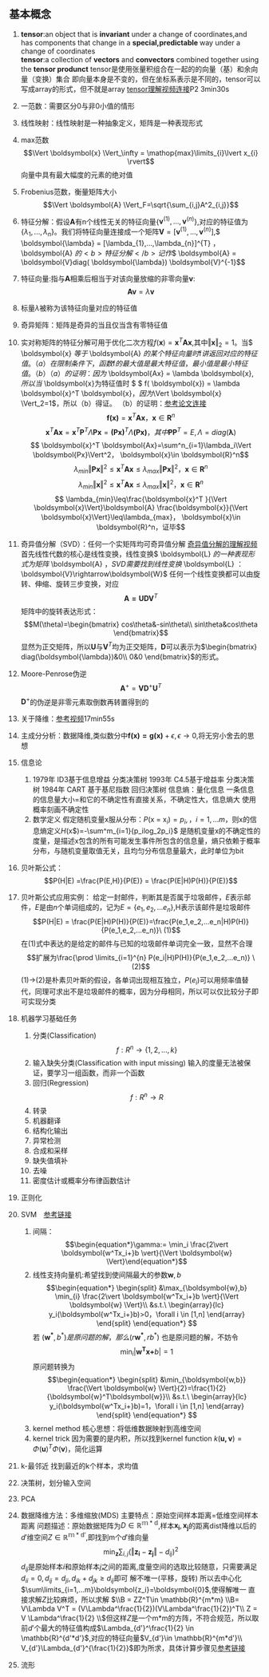 ## 基本概念 ##
1. <b>tensor</b>:an object that is <b>invariant</b> under a change of coordinates,and has components that change in a <b>special,predictable </b>way under a change of coordinates<br><b>tensor</b>:a collection of <b>vectors</b> and <b>convectors</b> combined together using the <b>tensor produnct</b>
tensor是使用张量积组合在一起的的向量（基）和余向量（变换）集合
即向量本身是不变的，但在坐标系表示是不同的，tensor可以写成array的形式，但不就是array
[tensor理解视频连接](https://www.bilibili.com/video/BV1Ty4y1z74k?p=2&vd_source=ae580808c513257258006ec36f2bd35f)P2 3min30s
2. 一范数：需要区分0与非0小值的情形
3. 线性映射：线性映射是一种抽象定义，矩阵是一种表现形式
4. max范数
$$\Vert \boldsymbol{x} \Vert_\infty = \mathop{max}\limits_{i}\lvert x_{i} \rvert$$
向量中具有最大幅度的元素的绝对值
5. Frobenius范数，衡量矩阵大小$$\Vert \boldsymbol{A} \Vert_F=\sqrt{\sum_{i,j}A^2_{i,j}}$$
6. 特征分解：假设$\boldsymbol{A}$有n个线性无关的特征向量{$\boldsymbol{v}^{(1)},...,\boldsymbol{v}^{(n)}$},对应的特征值为{$\lambda_{1},...,\lambda_{n}$}。我们将特征向量连接成一个矩阵$\boldsymbol{V} = [ \boldsymbol{v}^{(1)},..., \boldsymbol{v}^{(n)} ]$,$ \boldsymbol{\lambda} = [\lambda_{1},...,\lambda_{n}]^{T} $，$ \boldsymbol{A} $的<b>特征分解</b>记作$$ \boldsymbol{A} =  \boldsymbol{V}diag( \boldsymbol{\lambda}) \boldsymbol{V}^{-1}$$
7. 特征向量:指与$\boldsymbol{A}$相乘后相当于对该向量放缩的非零向量$\boldsymbol{v}$:$$\boldsymbol{Av} = \lambda\boldsymbol{v}$$
8. 标量$\lambda$被称为该特征向量对应的特征值
9. 奇异矩阵：矩阵是奇异的当且仅当含有零特征值
10. 实对称矩阵的特征分解可用于优化二次方程$f( \boldsymbol{x}) =  \boldsymbol{x}^T \boldsymbol{Ax}$,其中$\Vert \boldsymbol{x} \Vert_2=1$。当$ \boldsymbol{x} $等于$ \boldsymbol{A} $的某个特征向量时$f$讲返回对应的特征值。（a）在限制条件下，函数$f$的最大值是最大特征值，最小值是最小特征值。（b）  
（a）的证明：因为$ \boldsymbol{Ax} =  \lambda \boldsymbol{x}$,所以当$ \boldsymbol{x}为特征值时 $ $ f( \boldsymbol{x}) = \lambda \boldsymbol{x}^T \boldsymbol{x}$，因为$\Vert \boldsymbol{x} \Vert_2=1$，所以（b）得证。
（b）的证明：[参考论文连接](http://www.doc88.com/p-8028028861219.html)
$$\boldsymbol{f(x)} =  \boldsymbol{x}^T\boldsymbol{Ax} ， \boldsymbol{x} \in \boldsymbol{R}^n$$ $$ \boldsymbol{x}^T \boldsymbol{Ax}=\boldsymbol{x}^T  \boldsymbol{P}^T\Lambda\boldsymbol{Px}= \boldsymbol{(Px)}^T\Lambda \boldsymbol{( \boldsymbol{Px})}，其中\boldsymbol{P} \boldsymbol{P}^T=E,\Lambda=diag( \boldsymbol{\lambda})$$$$ \boldsymbol{x}^T \boldsymbol{Ax}=\sum^n_{i=1}\lambda_i\Vert \boldsymbol{Px}\Vert^2， \boldsymbol{x}\in \boldsymbol{R}^n$$$$ \lambda_{min}\Vert \boldsymbol{Px}\Vert^2\leq\boldsymbol{x}^T \boldsymbol{Ax}\leq\lambda_{max}\Vert \boldsymbol{Px}\Vert^2， \boldsymbol{x}\in \boldsymbol{R}^n$$$$ \lambda_{min}\Vert \boldsymbol{x}\Vert^2\leq\boldsymbol{x}^T \boldsymbol{Ax}\leq\lambda_{max}\Vert \boldsymbol{x}\Vert^2， \boldsymbol{x}\in \boldsymbol{R}^n$$$$ \lambda_{min}\leq\frac{\boldsymbol{x}^T }{\Vert \boldsymbol{x}\Vert}\boldsymbol{A} \frac{\boldsymbol{x}}{\Vert \boldsymbol{x}\Vert}\leq\lambda_{max}， \boldsymbol{x}\in \boldsymbol{R}^n，证毕$$
11. 奇异值分解（SVD）：任何一个实矩阵均可奇异值分解
[奇异值分解的理解视频](https://www.bilibili.com/video/BV1MT4y1y75x?spm_id_from=333.880.my_history.page.click&vd_source=ae580808c513257258006ec36f2bd35f)
首先线性代数的核心是线性变换，线性变换$ \boldsymbol{L} $的一种表现形式为矩阵$ \boldsymbol{A} $，SVD需要找到线性变换$ \boldsymbol{L} $：$\boldsymbol{V}\rightarrow\boldsymbol{W}$
任何一个线性变换都可以由旋转、伸缩、旋转三步变换，对应$$\boldsymbol{A=UDV}^T$$矩阵中的旋转表达形式：$$M(\theta)=\begin{bmatrix}
    cos\theta&-sin\theta\\
    sin\theta&cos\theta
\end{bmatrix}$$显然为正交矩阵，所以$\boldsymbol{U}$与$\boldsymbol{V}^T$均为正交矩阵，$\boldsymbol{D}$可以表示为$\begin{bmatrix}
    diag(\boldsymbol{\lambda})&0\\
    0&0
\end{bmatrix}$的形式。
12. Moore-Penrose伪逆$$\boldsymbol{A}^{+} = \boldsymbol{VD}^+\boldsymbol{U}^T$$$\boldsymbol{D}^+$的伪逆是非零元素取倒数再转置得到的
13. 关于降维：[参考视频](https://www.bilibili.com/video/BV1MT4y1y75x?spm_id_from=333.880.my_history.page.click&vd_source=ae580808c513257258006ec36f2bd35f)17min55s
14. 主成分分析：数据降维,类似数分中$\boldsymbol{f(x) = g(x)}+\epsilon,\epsilon\rightarrow0$,将无穷小舍去的思想
15. 信息论
    1. 1979年 ID3基于信息增益 分类决策树
    1993年  C4.5基于增益率 分类决策树
    1984年 CART 基于基尼指数 回归决策树
    信息熵：量化信息 一条信息的信息量大小=和它的不确定性有直接关系，不确定性大，信息熵大 使用概率刻画不确定性
    2. 数学定义
       假定随机变量x服从分布：$P($x $=$ x$_i)=p_i,，i=1,...m$，则x的信息熵定义$H($x$)=-\sum^m_{i=1}{p_ilog_2p_i}$
       是随机变量x的不确定性的度量，是描述x包含的所有可能发生事件所包含的信息量，熵只依赖于概率分布，与随机变量取值无关，且均匀分布信息量最大，此时单位为bit
16. 贝叶斯公式：
$$P(H|E) =\frac{P(E,H)}{P(E)} = \frac{P(E|H)P(H)}{P(E)}$$
17. 贝叶斯公式应用实例：
给定一封邮件，判断其是否属于垃圾邮件，$E$表示邮件，$E$是由$n$个单词组成的，记为$E = {\{e_1,e_2,...e_n\}}$,H表示该邮件是垃圾邮件$$P(H|E) =  \frac{P(E|H)P(H)}{P(E)}=\frac{P(e_1,e_2,...e_n|H)P(H)}{P(e_1,e_2,...e_n)}\ (1)$$在$(1)$式中表达的是给定的邮件与已知的垃圾邮件单词完全一致，显然不合理$$扩展为\frac{\prod \limits_{i=1}^{n} P(e_i|H)P(H)}{P(e_1,e_2,...e_n)} \ (2)$$(1)$\rightarrow$(2)是朴素贝叶斯的假设，各单词出现相互独立，$P(e_i)$可以用频率值替代，同理可求出不是垃圾邮件的概率，因为分母相同，所以可以仅比较分子即可实现分类
18. 机器学习基础任务
    1. 分类(Classification)$$f:R^n\rightarrow\{1,2,...,k\}$$
    2. 输入缺失分类(Classification with input missing)
       输入的度量无法被保证，要学习一组函数，而非一个函数
    3. 回归(Regression)$$f:R^n\rightarrow R$$
    4. 转录
    5. 机器翻译
    6. 结构化输出
    7. 异常检测
    8. 合成和采样
    9. 缺失值填补
    10. 去噪
    11. 密度估计或概率分布律函数估计
19. 正则化
20. SVM　[参考链接](https://zhuanlan.zhihu.com/p/31652569?ivk_sa=1024320u)
    1.  间隔：$$\begin{equation*}\gamma:= \min_i \frac{2\vert  \boldsymbol{w^Tx_i+}b \vert}{\Vert \boldsymbol{w} \Vert}\end{equation*}$$
    2. 线性支持向量机:希望找到使间隔最大的参数$\boldsymbol{w},b$
    $$\begin{equation*}
    \begin{split}
    &\max_{\boldsymbol{w},b} \min_{i} \frac{2\vert  \boldsymbol{w^Tx_i+}b \vert}{\Vert \boldsymbol{w} \Vert}\\
    &s.t.\ \begin{array}{lc}
    y_i(\boldsymbol{w^Tx_i+}b)>0，\forall i \in [1,n]
    \end{array}
    \end{split}
    \end{equation*}
    $$
    若 $(\boldsymbol{w^*},b^*)是原问题的解，那么 (r\boldsymbol{w^*},rb^*)$ 也是原问题的解，不妨令$$\min_{i}\vert \boldsymbol{w^Tx+}b\vert = 1$$
    原问题转换为
    $$\begin{equation*}
    \begin{split}
    &\min_{\boldsymbol{w,b}} \frac{\Vert \boldsymbol{w} \Vert}{2}=\frac{1}{2} {\boldsymbol{w}^T\boldsymbol{w}}\\
    &s.t.\ \begin{array}{lc}
    y_i(\boldsymbol{w^Tx_i+}b)=1，\forall i \in [1,n]
    \end{array}
    \end{split}
    \end{equation*}
    $$
    1. kernel method
    核心思想：将低维数据映射到高维空间
    1.  kernel trick
    因为需要的是内积，所以找到kernel function $k(\boldsymbol{u,v})=\Phi(\boldsymbol{u})^T\Phi(\boldsymbol{v})$，简化运算
21. k-最邻近
    找到最近的k个样本，求均值
22. 决策树，划分输入空间
23. PCA
24. 数据降维方法：多维缩放(MDS)
    主要特点：原始空间样本距离=低维空间样本距离
    问题描述：原始数据矩阵为$D\in \mathbb{R^{m*d}}$,样本$\boldsymbol{x_i},\boldsymbol{x_j}$的距离dist降维以后的$d'$维空间$Z\in \mathbb{R^{m*d'}}$,即找到m个$d'$维向量
    $$\min_{\boldsymbol{z}} \sum_{i,j}(\Vert \boldsymbol{z_i}-\boldsymbol{z_j}\Vert-d_{ij})^2 $$ $d_{ij}$是原始样本$i$和原始样本$j$之间的距离,度量空间的选取比较随意，只需要满足$d_{ii}=0,d_{ij}=d_{ji},d_{ik}+d_{jk} \geq d_{ij}$即可
    解不唯一(平移，旋转)
    所以去中心化$\sum\limits_{i=1,...m}\boldsymbol{z_i}=\boldsymbol{0}$,使得解唯一
    直接求解$Z$比较麻烦，所以求解
    $\\B = ZZ^T\in \mathbb{R}^{m*m} \\B= V\Lambda V^T = (V\Lambda^\frac{1}{2})(V\Lambda^\frac{1}{2})^T\\
    Z = V \Lambda^\frac{1}{2} \\$但这样$Z$是一个m*m的方阵，不符合规范，所以取前$d'$个最大的特征值构成$\Lambda_{d'}^\frac{1}{2} \in \mathbb{R}^{d'*d'}$,对应的特征向量$V_{d'}\in \mathbb{R}^{m*d'}\\ V_{d'}\Lambda_{d'}^{\frac{1}{2}}$即为所求，具体计算步骤见[参考链接](https://zhuanlan.zhihu.com/p/433336369)

25.  流形